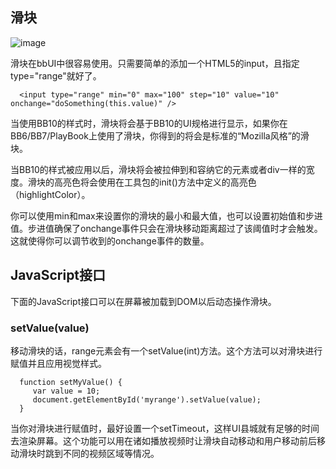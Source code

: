 滑块
-

![image](https://github.com/blackberry/bbUI.js/wiki/images/screenshots/slider.png)

滑块在bbUI中很容易使用。只需要简单的添加一个HTML5的input，且指定type="range"就好了。

      <input type="range" min="0" max="100" step="10" value="10" onchange="doSomething(this.value)" />

当使用BB10的样式时，滑块将会基于BB10的UI规格进行显示，如果你在BB6/BB7/PlayBook上使用了滑块，你得到的将会是标准的“Mozilla风格”的滑块。

当BB10的样式被应用以后，滑块将会被拉伸到和容纳它的元素或者div一样的宽度。滑块的高亮色将会使用在工具包的init()方法中定义的高亮色（highlightColor）。

你可以使用min和max来设置你的滑块的最小和最大值，也可以设置初始值和步进值。步进值确保了onchange事件只会在滑块移动距离超过了该阈值时才会触发。这就使得你可以调节收到的onchange事件的数量。

JavaScript接口
-

下面的JavaScript接口可以在屏幕被加载到DOM以后动态操作滑块。

### setValue(value)

移动滑块的话，range元素会有一个setValue(int)方法。这个方法可以对滑块进行赋值并且应用视觉样式。

      function setMyValue() {
         var value = 10;
         document.getElementById('myrange').setValue(value);
      }
      
当你对滑块进行赋值时，最好设置一个setTimeout，这样UI县城就有足够的时间去渲染屏幕。这个功能可以用在诸如播放视频时让滑块自动移动和用户移动前后移动滑块时跳到不同的视频区域等情况。

